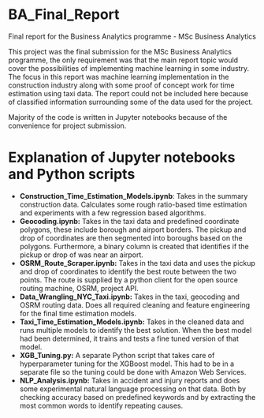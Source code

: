 # BA_Final_Report
Final report for the Business Analytics programme - MSc Business Analytics

This project was the final submission for the MSc Business Analytics programme, the only requirement was that the main report topic would cover the possibilities of implementing machine learning in some industry. The focus in this report was machine learning implementation in the construction industry along with some proof of concept work for time estimation using taxi data. 
The report could not be included here because of classified information surrounding some of the data used for the project.

Majority of the code is written in Jupyter notebooks because of the convenience for project submission.

# Explanation of Jupyter notebooks and Python scripts
* **Construction_Time_Estimation_Models.ipynb**: Takes in the summary construction data. Calculates some rough ratio-based time estimation and experiments with a few regression based algorithms.
* **Geocoding.ipynb:** Takes in the taxi data and predefined coordinate polygons, these include
borough and airport borders. The pickup and drop of coordinates are then segmented into boroughs based on the polygons. Furthermore, a binary column is created that identifies if the pickup or drop of was near an airport.
* **OSRM_Route_Scraper.ipynb:** Takes in the taxi data and uses the pickup and drop of coordinates to identify the best route between the two points. The route is supplied by a python client for the open source routing machine, OSRM, project API.
* **Data_Wrangling_NYC_Taxi.ipynb:** Takes in the taxi, geocoding and OSRM routing data. Does all required cleaning and feature engineering for the final time estimation models.
* **Taxi_Time_Estimation_Models.ipynb:** Takes in the cleaned data and runs multiple models to identify the best solution. When the best model had been determined, it trains and tests a fine tuned version of that model.
* **XGB_Tuning.py:** A separate Python script that takes care of hyperparameter tuning for the XGBoost model. This had to be in a separate file so the tuning could be done with Amazon Web Services.
* **NLP_Analysis.ipynb:** Takes in accident and injury reports and does some experimental natural language processing on that data. Both by checking accuracy based on predefined keywords and by extracting the most common words to identify repeating causes.
